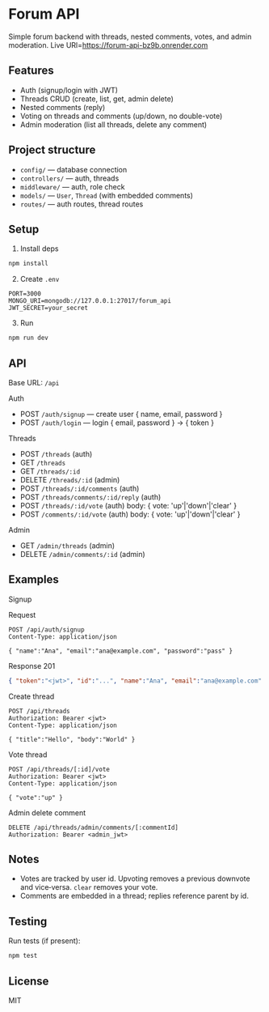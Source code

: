 # Forum API

Simple forum backend with threads, nested comments, votes, and admin moderation.
Live URl=https://forum-api-bz9b.onrender.com
## Features

- Auth (signup/login with JWT)
- Threads CRUD (create, list, get, admin delete)
- Nested comments (reply)
- Voting on threads and comments (up/down, no double-vote)
- Admin moderation (list all threads, delete any comment)

## Project structure

- `config/` — database connection
- `controllers/` — auth, threads
- `middleware/` — auth, role check
- `models/` — `User`, `Thread` (with embedded comments)
- `routes/` — auth routes, thread routes

## Setup

1. Install deps

```powershell
npm install
```

2. Create `.env`

```env
PORT=3000
MONGO_URI=mongodb://127.0.0.1:27017/forum_api
JWT_SECRET=your_secret
```

3. Run

```powershell
npm run dev
```

## API

Base URL: `/api`

Auth
- POST `/auth/signup` — create user { name, email, password }
- POST `/auth/login` — login { email, password } → { token }

Threads
- POST `/threads` (auth)
- GET `/threads`
- GET `/threads/:id`
- DELETE `/threads/:id` (admin)
- POST `/threads/:id/comments` (auth)
- POST `/threads/comments/:id/reply` (auth)
- POST `/threads/:id/vote` (auth) body: { vote: 'up'|'down'|'clear' }
- POST `/comments/:id/vote` (auth) body: { vote: 'up'|'down'|'clear' }

Admin
- GET `/admin/threads` (admin)
- DELETE `/admin/comments/:id` (admin)

## Examples

Signup

Request
```http
POST /api/auth/signup
Content-Type: application/json

{ "name":"Ana", "email":"ana@example.com", "password":"pass" }
```

Response 201
```json
{ "token":"<jwt>", "id":"...", "name":"Ana", "email":"ana@example.com" }
```

Create thread

```http
POST /api/threads
Authorization: Bearer <jwt>
Content-Type: application/json

{ "title":"Hello", "body":"World" }
```

Vote thread

```http
POST /api/threads/[:id]/vote
Authorization: Bearer <jwt>
Content-Type: application/json

{ "vote":"up" }
```

Admin delete comment

```http
DELETE /api/threads/admin/comments/[:commentId]
Authorization: Bearer <admin_jwt>
```

## Notes

- Votes are tracked by user id. Upvoting removes a previous downvote and vice‑versa. `clear` removes your vote.
- Comments are embedded in a thread; replies reference parent by id.

## Testing

Run tests (if present):

```powershell
npm test
```

## License

MIT
